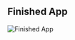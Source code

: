 
## Finished App
![Finished App](https://github.com/londonappbrewery/Images/blob/master/Flash%20Chat.gif)

